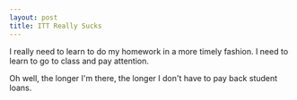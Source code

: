```yaml
---
layout: post
title: ITT Really Sucks
---
```


I really need to learn to do my homework in a more timely fashion. I need to
learn to go to class and pay attention.

Oh well, the longer I'm there, the longer I don't have to pay back student
loans.
